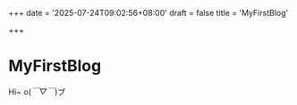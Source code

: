 +++
date = '2025-07-24T09:02:56+08:00'
draft = false
title = 'MyFirstBlog'

+++

# MyFirstBlog

Hi~ o(*￣▽￣*)ブ
